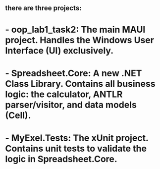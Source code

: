 ## there are three projects:
# - oop_lab1_task2: The main MAUI project. Handles the Windows User Interface (UI) exclusively.
# - Spreadsheet.Core: A new .NET Class Library. Contains all business logic: the calculator, ANTLR parser/visitor, and data models (Cell).
# - MyExel.Tests: The xUnit project. Contains unit tests to validate the logic in Spreadsheet.Core.
